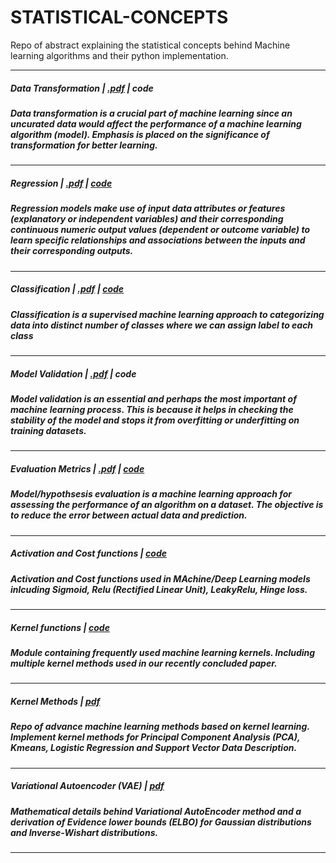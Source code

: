 # STATISTICAL-CONCEPTS
Repo of abstract explaining the statistical concepts behind Machine learning algorithms
and their python implementation.

----------------------
##### Data Transformation | [.pdf](https://github.com/algostatml/STATISTICAL-CONCEPTS/blob/master/PAPERS/dataTransformation.pdf) | code

##### Data transformation is a crucial part of machine learning since an uncurated data would affect the performance of a machine learning algorithm (model). Emphasis is placed on the significance of transformation for better learning.
----------------------
##### Regression | [.pdf](https://github.com/algostatml/STATISTICAL-CONCEPTS/blob/master/PAPERS/Reegression.pdf) | [code](https://github.com/algostatml/SUPERVISED-ML/blob/master/REGRESSION/Regression.py)

##### Regression models make use of input data attributes or features (explanatory or independent variables) and their corresponding continuous numeric output values (dependent or outcome variable) to learn specific relationships and associations between the inputs and their corresponding outputs.
----------------------
##### Classification | [.pdf](https://github.com/algostatml/STATISTICAL-CONCEPTS/blob/master/PAPERS/Classification.pdf) | [code](https://github.com/algostatml/SUPERVISED-ML/blob/master/CLASSIFICATION/LogisticRegression.py)

##### Classification is a supervised machine learning approach to categorizing data into distinct number of classes where we can assign label to each class
----------------------
##### Model Validation | [.pdf](https://github.com/algostatml/STATISTICAL-CONCEPTS/blob/master/PAPERS/ModelValidation.pdf) | code

##### Model validation is an essential and perhaps the most important of machine learning process. This is because it helps in checking the stability of the model and stops it from overfitting or underfitting on training datasets.
----------------------
##### Evaluation Metrics | [.pdf](https://github.com/algostatml/STATISTICAL-CONCEPTS/blob/master/PAPERS/evaluationMetric.pdf) | [code](https://github.com/algostatml/SUPERVISED-ML/blob/master/Utils/utils.py)

##### Model/hypothsesis evaluation is a machine learning approach for assessing the performance of an algorithm on a dataset. The objective is to reduce the error between actual data and prediction.

##### 
----------------------
##### Activation and Cost functions | [code](https://github.com/algostatml/SUPERVISED-ML/blob/master/Utils/Loss.py)
##### Activation and Cost functions used in MAchine/Deep Learning models inlcuding Sigmoid, Relu (Rectified Linear Unit), LeakyRelu, Hinge loss.

----------------------
##### Kernel functions | [code](https://github.com/algostatml/SUPERVISED-ML/blob/master/Utils/kernels.py)
##### Module containing frequently used machine learning kernels. Including multiple kernel methods used in our recently concluded paper.
----------------------
##### Kernel Methods | [pdf](https://github.com/algostatml/STATISTICAL-CONCEPTS/blob/master/PAPERS/Kernelmethods.pdf)
##### Repo of advance machine learning methods based on kernel learning. Implement kernel methods for Principal Component Analysis (PCA), Kmeans, Logistic Regression and Support Vector Data Description.

----------------------
##### Variational Autoencoder (VAE) | [pdf](https://github.com/algostatml/STATISTICAL-CONCEPTS/blob/master/PAPERS/VAE_ELBO_DERIVATION.pdf)
##### Mathematical details behind Variational AutoEncoder method and a derivation of Evidence lower bounds (ELBO) for Gaussian distributions and Inverse-Wishart distributions.

----------------------

